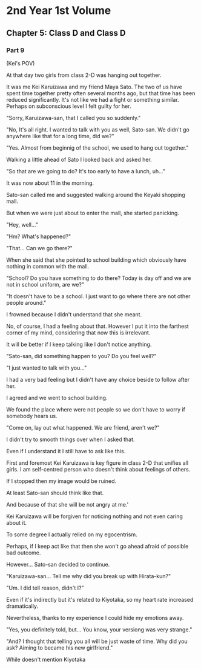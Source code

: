 # 2nd Year 1st Volume

## Chapter 5: Class D and Class D

### Part 9

(Kei's POV)

At that day two girls from class 2-D was hanging out together.

It was me Kei Karuizawa and my friend Maya Sato. The two of us have spent time together pretty often several months ago, but that time has been reduced significantly. It's not like we had a fight or something similar. Perhaps on subconscious level I felt guilty for her.

"Sorry, Karuizawa-san, that I called you so suddenly."

"No, It's all right. I wanted to talk with you as well, Sato-san. We didn't go anywhere like that for a long time, did we?"

"Yes. Almost from beginnig of the school, we used to hang out together."

Walking a little ahead of Sato I looked back and asked her.

"So that are we going to do? It's too early to have a lunch, uh..."

It was now about 11 in the morning.

Sato-san called me and suggested walking around the Keyaki shopping mall.

But when we were just about to enter the mall, she started paniсking.

"Hey, well..."

"Hm? What's happened?"

"That... Can we go there?"

When she said that she pointed to school building which obviously have nothing in common with the mall.

"School? Do you have something to do there? Today is day off and we are not in school uniform, are we?"

"It doesn't have to be a school. I just want to go where there are not other people around."

I frowned because I didn't understand that she meant.

No, of course, I had a feeling about that. However I put it into the farthest corner of my mind, considering that now this is irrelevant.

It will be better if I keep talking like I don't notice anything.

"Sato-san, did something happen to you? Do you feel well?"

"I just wanted to talk with you..."

I had a very bad feeling but I didn't have any choice beside to follow after her.

I agreed and we went to school building.

We found the place where were not people so we don't have to worry if somebody hears us.

"Come on, lay out what happened. We are friend, aren't we?"

I didn't try to smooth things over when I asked that.

Even if I understand it I still have to ask like this.

First and foremost Kei Karuizawa is key figure in class 2-D that unifies all girls. I am self-centred person who doesn't think about feelings of others.

If I stopped then my image would be ruined.

At least Sato-san should think like that.

And because of that she will be not angry at me.'

Kei Karuizawa will be forgiven for noticing nothing and not even caring about it.

To some degree I actually relied on my egocentrism.

Perhaps, if I keep act like that then she won't go ahead afraid of possible bad outcome.

However... Sato-san decided to continue.

"Karuizawa-san... Tell me why did you break up with Hirata-kun?"

"Um. I did tell reason, didn't I?"

Even if it's indirectly but it's related to Kiyotaka, so my heart rate increased dramatically.

Nevertheless, thanks to my experience I could hide my emotions away.

"Yes, you definitely told, but... You know, your versiong was very strange."

"And? I thought that telling you all will be just waste of time. Why did you ask? Aiming to became his new girlfriend."

While doesn't mention Kiyotaka
